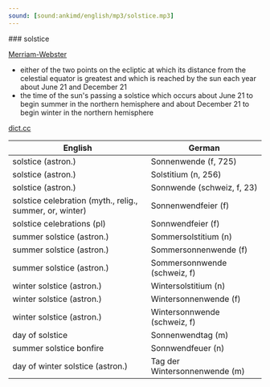```yaml
---
sound: [sound:ankimd/english/mp3/solstice.mp3]
---
```


\### solstice

[Merriam-Webster](https://www.merriam-webster.com/dictionary/solstice)

- either of the two points on the ecliptic at which its distance from the celestial equator is greatest and which is reached by the sun each year about June 21 and December 21
- the time of the sun's passing a solstice which occurs about June 21 to begin summer in the northern hemisphere and about December 21 to begin winter in the northern hemisphere

[dict.cc](https://www.dict.cc/solstice)

| English        | German       |
| -------------- | ------------ |
| solstice (astron.) | Sonnenwende (f, 725) |
| solstice (astron.) | Solstitium (n, 256) |
| solstice (astron.) | Sonnwende (schweiz, f, 23) |
| solstice celebration (myth., relig., summer, or, winter) | Sonnenwendfeier (f) |
| solstice celebrations (pl) | Sonnwendfeier (f) |
| summer solstice (astron.) | Sommersolstitium (n) |
| summer solstice (astron.) | Sommersonnenwende (f) |
| summer solstice (astron.) | Sommersonnwende (schweiz, f) |
| winter solstice (astron.) | Wintersolstitium (n) |
| winter solstice (astron.) | Wintersonnenwende (f) |
| winter solstice (astron.) | Wintersonnwende (schweiz, f) |
| day of solstice | Sonnenwendtag (m) |
| summer solstice bonfire | Sonnwendfeuer (n) |
| day of winter solstice (astron.) | Tag der Wintersonnenwende (m) |
